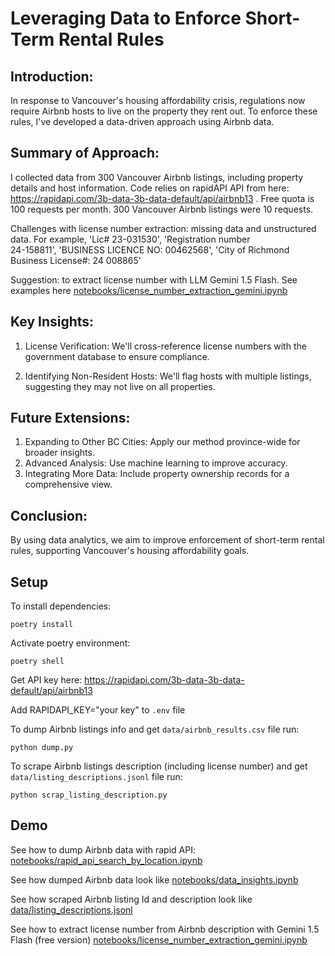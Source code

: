 # Leveraging Data to Enforce Short-Term Rental Rules

## Introduction:
In response to Vancouver's housing affordability crisis, regulations now require Airbnb hosts to live on the property they rent out. To enforce these rules, I've developed a data-driven approach using Airbnb data.

## Summary of Approach:
I collected data from 300 Vancouver Airbnb listings, including property details and host information. Code relies on rapidAPI API from here: https://rapidapi.com/3b-data-3b-data-default/api/airbnb13 .
Free quota is 100 requests per month. 300 Vancouver Airbnb listings were 10 requests.

Challenges with license number extraction: missing data and unstructured data. For example, 'Lic# 23-031530', 'Registration number</b><br />24-158811', 'BUSINESS LICENCE NO: 00462568', 'City of Richmond Business License#: 24 008865'

Suggestion: to extract license number with LLM Gemini 1.5 Flash. See examples here [notebooks/license_number_extraction_gemini.ipynb](notebooks/license_number_extraction_gemini.ipynb)

## Key Insights:

1. License Verification: We'll cross-reference license numbers with the government database to ensure compliance.

2. Identifying Non-Resident Hosts: We'll flag hosts with multiple listings, suggesting they may not live on all properties.


## Future Extensions:

1. Expanding to Other BC Cities: Apply our method province-wide for broader insights.
2. Advanced Analysis: Use machine learning to improve accuracy.
3. Integrating More Data: Include property ownership records for a comprehensive view.

## Conclusion:
By using data analytics, we aim to improve enforcement of short-term rental rules, supporting Vancouver's housing affordability goals.

## Setup

To install dependencies:

```
poetry install
```

Activate poetry environment:
```
poetry shell
```

Get API key here: https://rapidapi.com/3b-data-3b-data-default/api/airbnb13

Add RAPIDAPI_KEY="your key" to `.env` file

To dump Airbnb listings info and get `data/airbnb_results.csv` file run:

```
python dump.py
```

To scrape Airbnb listings description (including license number) and get `data/listing_descriptions.jsonl` file run:
```
python scrap_listing_description.py
```

## Demo

See how to dump Airbnb data with rapid API: [notebooks/rapid_api_search_by_location.ipynb](notebooks/rapid_api_search_by_location.ipynb)

See how dumped Airbnb data look like [notebooks/data_insights.ipynb](notebooks/data_insights.ipynb)

See how scraped Airbnb listing Id and description look like [data/listing_descriptions.jsonl](data/listing_descriptions.jsonl)

See how to extract license number from Airbnb description with Gemini 1.5 Flash (free version) [notebooks/license_number_extraction_gemini.ipynb](notebooks/license_number_extraction_gemini.ipynb)
